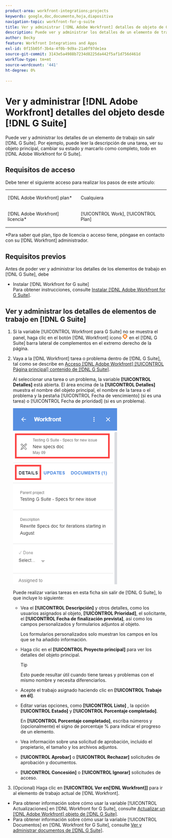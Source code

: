 ```yaml
---
product-area: workfront-integrations;projects
keywords: google,doc,documento,hoja,diapositiva
navigation-topic: workfront-for-g-suite
title: Ver y administrar [!DNL Adobe Workfront] detalles de objeto de G Suite
description: Puede ver y administrar los detalles de un elemento de trabajo sin salir de G Suite. Por ejemplo, puede leer la descripción de una tarea, ver su objeto principal, cambiar su estado y marcarlo como completo, todo en [!DNL Adobe Workfront] para G Suite.
author: Becky
feature: Workfront Integrations and Apps
exl-id: 0f15b05f-3b4a-4f0b-9d9a-21a0f97de1ea
source-git-commit: 3143e5a4988b7234d8225da442f5af1d756d461d
workflow-type: tm+mt
source-wordcount: '441'
ht-degree: 0%

---
```


# Ver y administrar [!DNL Adobe Workfront] detalles del objeto desde [!DNL G Suite]

Puede ver y administrar los detalles de un elemento de trabajo sin salir [!DNL G Suite]. Por ejemplo, puede leer la descripción de una tarea, ver su objeto principal, cambiar su estado y marcarlo como completo, todo en [!DNL Adobe Workfront for G Suite].

## Requisitos de acceso

Debe tener el siguiente acceso para realizar los pasos de este artículo:

<table style="table-layout:auto"> 
 <col> 
 <col> 
 <tbody> 
  <tr> 
   <td role="rowheader">[!DNL Adobe Workfront] plan*</td> 
   <td> <p>Cualquiera</p> </td> 
  </tr> 
  <tr> 
   <td role="rowheader">[!DNL Adobe Workfront] licencia*</td> 
   <td> <p>[!UICONTROL Work], [!UICONTROL Plan]</p> </td> 
  </tr> 
</tbody> 
</table>

&#42;Para saber qué plan, tipo de licencia o acceso tiene, póngase en contacto con su [!DNL Workfront] administrador.

## Requisitos previos

Antes de poder ver y administrar los detalles de los elementos de trabajo en [!DNL G Suite], debe

* Instalar [!DNL Workfront for G suite]\
   Para obtener instrucciones, consulte [Instalar [!DNL Adobe Workfront for G Suite]](../../workfront-integrations-and-apps/workfront-for-g-suite/install-workfront-for-gsuite.md).

## Ver y administrar los detalles de elementos de trabajo en [!DNL G Suite]

1. Si la variable [!UICONTROL Workfront para G Suite] no se muestra el panel, haga clic en el botón [!DNL Workfront] icono ![](assets/wf-lion-icon.png) en el [!DNL G Suite] barra lateral de complementos en el extremo derecho de la página.
1. Vaya a la [!DNL Workfront] tarea o problema dentro de [!DNL G Suite], tal como se describe en [Acceso [!DNL Adobe Workfront] [!UICONTROL Página principal] contenido de [!DNL G Suite]](../../workfront-integrations-and-apps/workfront-for-g-suite/access-wf-home-content-from-g-suite.md).

   Al seleccionar una tarea o un problema, la variable **[!UICONTROL Detalles]** está abierta. El área encima de la **[!UICONTROL Detalles]** muestra el nombre del objeto principal, el nombre de la tarea o el problema y la pestaña [!UICONTROL Fecha de vencimiento] (si es una tarea) o [!UICONTROL Fecha de prioridad] (si es un problema).

   ![](assets/details-tab.png)

   Puede realizar varias tareas en esta ficha sin salir de [!DNL G Suite], lo que incluye lo siguiente:

   * Vea el **[!UICONTROL Descripción]** y otros detalles, como los usuarios asignados al objeto, **[!UICONTROL Prioridad]**, el solicitante, el **[!UICONTROL Fecha de finalización prevista]**, así como los campos personalizados y formularios adjuntos al objeto.

      Los formularios personalizados solo muestran los campos en los que se ha añadido información.

   * Haga clic en el **[!UICONTROL Proyecto principal]** para ver los detalles del objeto principal.

      >[!TIP]
      >
      >Esto puede resultar útil cuando tiene tareas y problemas con el mismo nombre y necesita diferenciarlos.

   * Acepte el trabajo asignado haciendo clic en **[!UICONTROL Trabaje en él]**.
   * Editar varias opciones, como **[!UICONTROL Listo]** , la opción **[!UICONTROL Estado]** y **[!UICONTROL Porcentaje completado]**.

      En **[!UICONTROL Porcentaje completado]**, escriba números y (opcionalmente) el signo de porcentaje % para indicar el progreso de un elemento.
   * Vea información sobre una solicitud de aprobación, incluido el propietario, el tamaño y los archivos adjuntos.
   * **[!UICONTROL Aprobar]** o **[!UICONTROL Rechazar]** solicitudes de aprobación y documentos.

   * **[!UICONTROL Concesión]** o **[!UICONTROL Ignorar]** solicitudes de acceso.

1. (Opcional) Haga clic en **[!UICONTROL Ver en[!DNL Workfront]]** para ir al elemento de trabajo actual de [!DNL Workfront].

* Para obtener información sobre cómo usar la variable [!UICONTROL Actualizaciones] en [!DNL Workfront for G Suite], consulte [Actualizar un [!DNL Adobe Workfront] objeto de [!DNL G Suite]](../../workfront-integrations-and-apps/workfront-for-g-suite/update-a-workfront-object-in-gsuite.md).
* Para obtener información sobre cómo usar la variable [!UICONTROL Documentos] en [!DNL Workfront for G Suite], consulte [Ver y administrar documentos de [!DNL G Suite]](../../workfront-integrations-and-apps/workfront-for-g-suite/view-and-manage-documents-in-gsuite.md).
